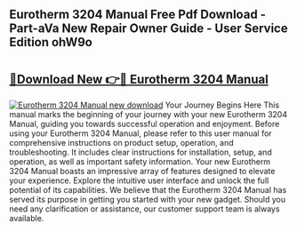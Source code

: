 ## Eurotherm 3204 Manual Free Pdf Download - Part-aVa New Repair Owner Guide - User Service Edition ohW9o

# <h2><a href="http://bc29117.oget.top/?id=Eurotherm+3204+Manual">🔗Download New 👉🔴 Eurotherm 3204 Manual</a></h2>

[![Eurotherm 3204 Manual new download](https://i.imgur.com/5g1atiW.png)](http://bc29117.oget.top/?id=Eurotherm+3204+Manual)
Your Journey Begins Here This manual marks the beginning of your journey with your new Eurotherm 3204 Manual, guiding you towards successful operation and enjoyment. Before using your Eurotherm 3204 Manual, please refer to this user manual for comprehensive instructions on product setup, operation, and troubleshooting. It includes clear instructions for installation, setup, and operation, as well as important safety information. Your new Eurotherm 3204 Manual boasts an impressive array of features designed to elevate your experience. Explore the intuitive user interface and unlock the full potential of its capabilities. We believe that the Eurotherm 3204 Manual has served its purpose in getting you started with your new gadget. Should you need any clarification or assistance, our customer support team is always available.
